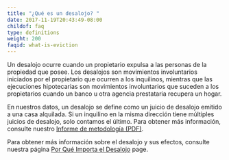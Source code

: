 ```yaml
---
title: "¿Qué es un desalojo? "
date: 2017-11-19T20:43:49-08:00
childof: faq
type: definitions
weight: 200
faqid: what-is-eviction
---
```

Un desalojo ocurre cuando un propietario expulsa a las personas de la propiedad que posee. Los desalojos son movimientos involuntarios iniciados por el propietario que ocurren a los inquilinos, mientras que las ejecuciones hipotecarias son movimientos involuntarios que suceden a los propietarios cuando un banco u otra agencia prestataria recupera un hogar.

En nuestros datos, un desalojo se define como un juicio de desalojo emitido a una casa alquilada. Si un inquilino en la misma dirección tiene múltiples juicios de desalojo, solo contamos el último. Para obtener más información, consulte nuestro <a href="/docs/Eviction Lab Methodology Report.pdf" target="_blank">Informe de metodología (PDF)</a>.

Para obtener más información sobre el desalojo y sus efectos, consulte nuestra página [Por Qué Importa el Desalojo](/why-eviction-matters) page.